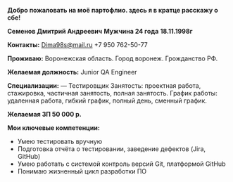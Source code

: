 **Добро пожаловать на моё партофлио. здесь я в кратце расскажу о сбе!**

**Семенов Дмитрий Андреевич**
**Мужчина 24 года**
**18.11.1998г**

**Контакты:**
Dima98s@mail.ru
+7 950 762-50-77 

**Проживаю:**
Воронежская область. Город воронеж.
Грожданство РФ.

**Желаемая должность:** 
Junior QA Engineer

**Специализации:**
— Тестировщик
Занятость: проектная работа, стажировка, частичная занятость, полная занятость.
График работы: удаленная работа, гибкий график, полный день, сменный график.

**Желаемая ЗП 50 000 р.**

**Мои ключевые компетенции:**
-  Умею тестировать вручную
-  Подготовка отчёта о тестировании, заведение дефектов (Jira, GitHub)
-  Умею работать с системой контроль версий Git, платформой GitHub
-  Понимаю жизненный цикл разработки ПО
